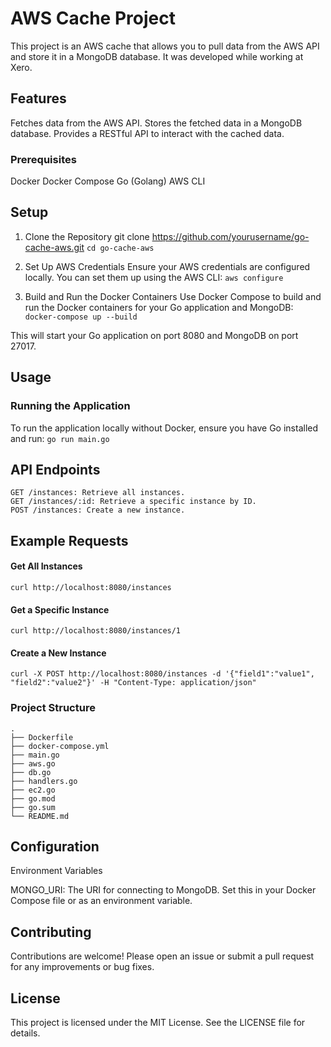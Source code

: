 # AWS Cache Project
This project is an AWS cache that allows you to pull data from the AWS API and store it in a MongoDB database. It was developed while working at Xero.

## Features
Fetches data from the AWS API.
Stores the fetched data in a MongoDB database.
Provides a RESTful API to interact with the cached data.
### Prerequisites
Docker
Docker Compose
Go (Golang)
AWS CLI
## Setup
1. Clone the Repository
git clone https://github.com/yourusername/go-cache-aws.git
`cd go-cache-aws`

2. Set Up AWS Credentials
Ensure your AWS credentials are configured locally.
You can set them up using the AWS CLI:
`aws configure`

4. Build and Run the Docker Containers
Use Docker Compose to build and run the Docker containers for your Go application and MongoDB:
`docker-compose up --build`

This will start your Go application on port 8080 and MongoDB on port 27017.

## Usage
### Running the Application
To run the application locally without Docker, ensure you have Go installed and run:
`go run main.go`

## API Endpoints
```
GET /instances: Retrieve all instances.
GET /instances/:id: Retrieve a specific instance by ID.
POST /instances: Create a new instance.
```

## Example Requests

#### Get All Instances
`curl http://localhost:8080/instances`
#### Get a Specific Instance
`curl http://localhost:8080/instances/1`
#### Create a New Instance
`curl -X POST http://localhost:8080/instances -d '{"field1":"value1", "field2":"value2"}' -H "Content-Type: application/json"`

### Project Structure

```
.
├── Dockerfile
├── docker-compose.yml
├── main.go
├── aws.go
├── db.go
├── handlers.go
├── ec2.go
├── go.mod
├── go.sum
└── README.md
```
## Configuration
Environment Variables

MONGO_URI: The URI for connecting to MongoDB. Set this in your Docker Compose file or as an environment variable.

## Contributing
Contributions are welcome! Please open an issue or submit a pull request for any improvements or bug fixes.

## License
This project is licensed under the MIT License. See the LICENSE file for details.
